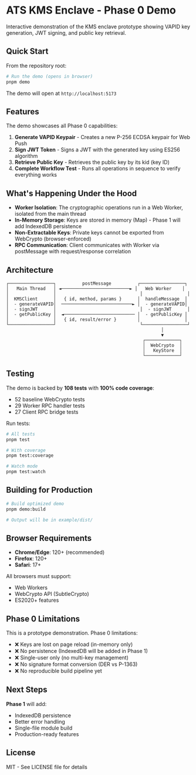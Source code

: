 # ATS KMS Enclave - Phase 0 Demo

Interactive demonstration of the KMS enclave prototype showing VAPID key generation, JWT signing, and public key retrieval.

## Quick Start

From the repository root:

```bash
# Run the demo (opens in browser)
pnpm demo
```

The demo will open at `http://localhost:5173`

## Features

The demo showcases all Phase 0 capabilities:

1. **Generate VAPID Keypair** - Creates a new P-256 ECDSA keypair for Web Push
2. **Sign JWT Token** - Signs a JWT with the generated key using ES256 algorithm
3. **Retrieve Public Key** - Retrieves the public key by its kid (key ID)
4. **Complete Workflow Test** - Runs all operations in sequence to verify everything works

## What's Happening Under the Hood

- **Worker Isolation**: The cryptographic operations run in a Web Worker, isolated from the main thread
- **In-Memory Storage**: Keys are stored in memory (Map) - Phase 1 will add IndexedDB persistence
- **Non-Extractable Keys**: Private keys cannot be exported from WebCrypto (browser-enforced)
- **RPC Communication**: Client communicates with Worker via postMessage with request/response correlation

## Architecture

```
┌─────────────────┐          postMessage          ┌─────────────────┐
│   Main Thread   │ ◄──────────────────────────► │   Web Worker    │
│                 │                                │                 │
│  KMSClient      │   { id, method, params }      │  handleMessage  │
│  - generateVAPID│  ───────────────────────────► │  - generateVAPID│
│  - signJWT      │                                │  - signJWT      │
│  - getPublicKey │  ◄─────────────────────────── │  - getPublicKey │
│                 │   { id, result/error }        │                 │
└─────────────────┘                                └─────────────────┘
                                                           │
                                                           ▼
                                                    ┌─────────────┐
                                                    │  WebCrypto  │
                                                    │   KeyStore  │
                                                    └─────────────┘
```

## Testing

The demo is backed by **108 tests** with **100% code coverage**:

- 52 baseline WebCrypto tests
- 29 Worker RPC handler tests
- 27 Client RPC bridge tests

Run tests:

```bash
# All tests
pnpm test

# With coverage
pnpm test:coverage

# Watch mode
pnpm test:watch
```

## Building for Production

```bash
# Build optimized demo
pnpm demo:build

# Output will be in example/dist/
```

## Browser Requirements

- **Chrome/Edge**: 120+ (recommended)
- **Firefox**: 120+
- **Safari**: 17+

All browsers must support:
- Web Workers
- WebCrypto API (SubtleCrypto)
- ES2020+ features

## Phase 0 Limitations

This is a prototype demonstration. Phase 0 limitations:

- ❌ Keys are lost on page reload (in-memory only)
- ❌ No persistence (IndexedDB will be added in Phase 1)
- ❌ Single-user only (no multi-key management)
- ❌ No signature format conversion (DER vs P-1363)
- ❌ No reproducible build pipeline yet

## Next Steps

**Phase 1** will add:
- IndexedDB persistence
- Better error handling
- Single-file module build
- Production-ready features

## License

MIT - See LICENSE file for details
